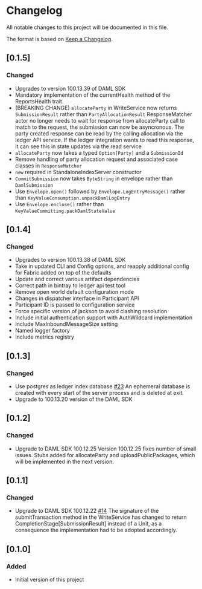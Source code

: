 # Changelog
All notable changes to this project will be documented in this file.

The format is based on [Keep a Changelog](https://keepachangelog.com/en/1.0.0/).

## [0.1.5]
### Changed
- Upgrades to version 100.13.39 of DAML SDK
- Mandatory implementation of the currentHealth method of the ReportsHealth trait.
- (BREAKING CHANGE)
   `allocateParty` in WriteService now returns `SubmissionResult` rather than `PartyAllocationResult`
   ResponseMatcher actor no longer needs to wait for response from allocateParty call to match to the request,
   the submission can now be asyncronous.  The party created response can be read by the calling allocation via the 
   ledger API service.  If the ledger integration wants to read this response, it can see this in state updates
   via the read service
- `allocateParty` now takes a typed `Option[Party]` and a `SubmissionId`   
- Remove handling of party allocation request and associated case classes in `ResponseMatcher`
- `new` required in StandaloneIndexServer constructor
- `CommitSubmission` now takes `ByteString` in envelope rather than `DamlSubmission`
- Use `Envelope.open()` followed by `Envelope.LogEntryMessage()` rather than `KeyValueConsumption.unpackDamlLogEntry`
- Use `Envelope.enclose()` rather than `KeyValueCommitting.packDamlStateValue`
    

## [0.1.4]
### Changed
- Upgrades to version 100.13.38 of DAML SDK
- Take in updated CLI and Config options, and reapply additional config for Fabric added on top of the defaults
- Update and correct various artifact dependencies
- Correct path in bintray to ledger api test tool
- Remove open world default configuration mode
- Changes in dispatcher interface in Participant API
- Participant ID is passed to configuration service
- Force specific version of jackson to avoid clashing resolution
- Include initial authentication support with AuthWildcard implementation
- Include MaxInboundMessageSize setting
- Named logger factory
- Include metrics registry

## [0.1.3]
### Changed
- Use postgres as ledger index database [#23](https://github.com/digital-asset/daml-on-x-example/issues/23)
An ephemeral database is created with every start of the server process and is deleted at exit. 
- Upgrade to 100.13.20 version of the DAML SDK


## [0.1.2]
### Changed
- Upgrade to DAML SDK 100.12.25
Version 100.12.25 fixes number of small issues. Stubs added for allocateParty and uploadPublicPackages, which will be implemented in the next version.

## [0.1.1]
### Changed
- Upgrade to DAML SDK 100.12.22 [#14](https://github.com/digital-asset/daml-on-x-example/issues/14)
The signature of the submitTransaction method in the WriteService has changed to return CompletionStage[SubmissionResult]
instead of a Unit, as a consequence the implementation had to be adopted accordingly.

## [0.1.0]
### Added
- Initial version of this project
